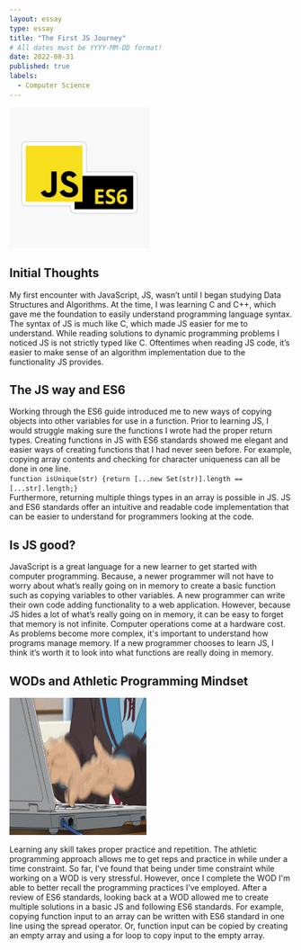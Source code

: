 ```yaml
---
layout: essay
type: essay
title: "The First JS Journey"
# All dates must be YYYY-MM-DD format!
date: 2022-08-31
published: true
labels:
  - Computer Science
---
```


<img width="250px" class="rounded float-start pe-4" src="../img/JSES6.jpg" alt = "JS ES6 logo">


 
## Initial Thoughts

My first encounter with JavaScript, JS, wasn’t until I began studying Data Structures and Algorithms. At the time, I was learning C and C++, which gave me the foundation to easily understand programming language syntax. The syntax of JS is much like C, which made JS easier for me to understand. While reading solutions to dynamic programming problems I noticed JS is not strictly typed like C. Oftentimes when reading JS code, it’s easier to make sense of an algorithm implementation due to the functionality JS provides.


## The JS way and ES6

Working through the ES6 guide introduced me to new ways of copying objects into other variables for use in a function. Prior to learning JS, I would struggle making sure the functions I wrote had the proper return types. Creating functions in JS with ES6 standards showed me elegant and easier ways of creating functions that I had never seen before. For example, copying array contents and checking for character uniqueness can all be done in one line. 
<br>```function isUnique(str) {return [...new Set(str)].length == [...str].length;}```<br>
Furthermore, returning multiple things types in an array is possible in JS. JS and ES6 standards offer an intuitive and readable code implementation that can be easier to understand for programmers looking at the code.

## Is JS good?

JavaScript is a great language for a new learner to get started with computer programming. Because, a newer programmer will not have to worry about what’s really going on in memory to create a basic function such as copying variables to other variables. A new programmer can write their own code adding functionality to a web application. However, because JS hides a lot of what’s really going on in memory, it can be easy to forget that memory is not infinite. Computer operations come at a hardware cost. As problems become more complex, it's important to understand how programs manage memory. If a new programmer chooses to learn JS, I think it’s worth it to look into what functions are really doing in memory.

## WODs and Athletic Programming Mindset
<img class="rounded float-start pe-4" width="244" height="244" src="../img/keyboard-animegif.gif" alt="quick typing keyboard gif">




Learning any skill takes proper practice and repetition. The athletic programming approach allows me to get reps and practice in while under a time constraint. So far, I’ve found that being under time constraint while working on a WOD is very stressful. However, once I complete the WOD I'm able to better recall the programming practices I’ve employed. After a review of ES6 standards, looking back at a WOD allowed me to create multiple solutions in a basic JS and following ES6 standards. For example, copying function input to an array can be written with ES6 standard in one line using the spread operator. Or, function input can be copied by creating an empty array and using a for loop to copy input to the empty array.
